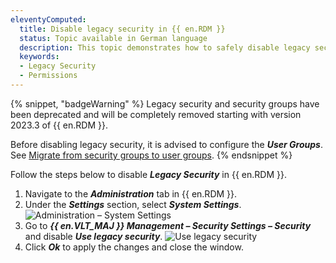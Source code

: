 ```yaml
---
eleventyComputed:
  title: Disable legacy security in {{ en.RDM }}
  status: Topic available in German language
  description: This topic demonstrates how to safely disable legacy security in {{ en.RDM }} to use permissions instead.
  keywords:
  - Legacy Security
  - Permissions
---
```

{% snippet, "badgeWarning" %}
Legacy security and security groups have been deprecated and will be completely removed starting with version 2023.3 of {{ en.RDM }}.

Before disabling legacy security, it is advised to configure the ***User Groups***. See [Migrate from security groups to user groups](/rdm/kb/rdm-windows/how-to-articles/migration-security-groups-user-groups/).
{% endsnippet %}

Follow the steps below to disable ***Legacy Security*** in {{ en.RDM }}.

1. Navigate to the ***Administration*** tab in {{ en.RDM }}.
1. Under the ***Settings*** section, select ***System Settings***.
![Administration – System Settings](https://cdnweb.devolutions.net/docs/docs_en_kb_KB0026.png)
1. Go to ***{{ en.VLT_MAJ }} Management – Security Settings – Security*** and disable ***Use legacy security***.
![Use legacy security](https://cdnweb.devolutions.net/docs/docs_en_kb_KB0027.png)
1. Click ***Ok*** to apply the changes and close the window.
